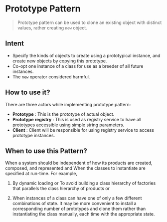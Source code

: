 # Prototype Pattern

> Prototype pattern can be used to clone an existing object with distinct values, rather creating `new` object.

## Intent

- Specify the kinds of objects to create using a prototypical instance, and create new objects by copying this prototype.
- Co-opt one instance of a class for use as a breeder of all future instances.
- The `new` operator considered harmful.

## How to use it?

There are three actors while implementing prototype pattern:

- **Prototype** : This is the prototype of actual object.
- **Prototype registry** : This is used as registry service to have all prototypes accessible using simple string parameters.
- **Client** : Client will be responsible for using registry service to access prototype instances.

## When to use this Pattern?

When a system should be independent of how its products are created, composed, and represented and
When the classes to instantiate are specified at run-time.
For example,
1) By dynamic loading or To avoid building a class hierarchy of factories that parallels the class hierarchy of products or

2) When instances of a class can have one of only a few different combinations of state. It may be more convenient to install a corresponding number of prototypes and clone them rather than instantiating the class manually, each time with the appropriate state.